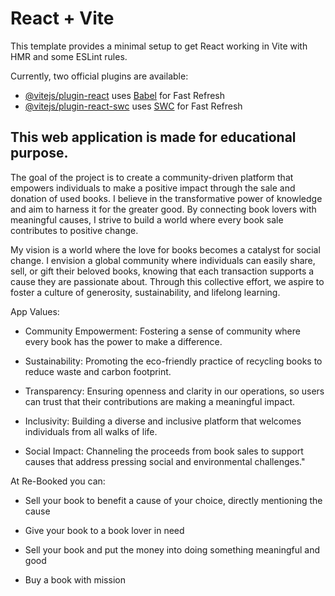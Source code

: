 # React + Vite

This template provides a minimal setup to get React working in Vite with HMR and some ESLint rules.

Currently, two official plugins are available:

- [@vitejs/plugin-react](https://github.com/vitejs/vite-plugin-react/blob/main/packages/plugin-react/README.md) uses [Babel](https://babeljs.io/) for Fast Refresh
- [@vitejs/plugin-react-swc](https://github.com/vitejs/vite-plugin-react-swc) uses [SWC](https://swc.rs/) for Fast Refresh


This web application is made for educational purpose.
-----------------------------------------------------

The goal of the project is to create a community-driven platform that empowers individuals to make a positive impact through the sale and donation of used books. I believe in the transformative power of knowledge and aim to harness it for the greater good. By connecting book lovers with meaningful causes, I strive to build a world where every book sale contributes to positive change.

My vision is a world where the love for books becomes a catalyst for social change. I envision a global community where individuals can easily share, sell, or gift their beloved books, knowing that each transaction supports a cause they are passionate about. Through this collective effort, we aspire to foster a culture of generosity, sustainability, and lifelong learning.

App Values:
* Community Empowerment: Fostering a sense of community where every book has the power to make a difference.

* Sustainability: Promoting the eco-friendly practice of recycling books to reduce waste and carbon footprint.

* Transparency: Ensuring openness and clarity in our operations, so users can trust that their contributions are making a meaningful impact.

* Inclusivity: Building a diverse and inclusive platform that welcomes individuals from all walks of life.

* Social Impact: Channeling the proceeds from book sales to support causes that address pressing social and environmental challenges."

At Re-Booked you can:
- Sell your book to benefit a cause of your choice, directly mentioning the cause

- Give your book to a book lover in need

- Sell your book and put the money into doing something meaningful and good

- Buy a book with mission